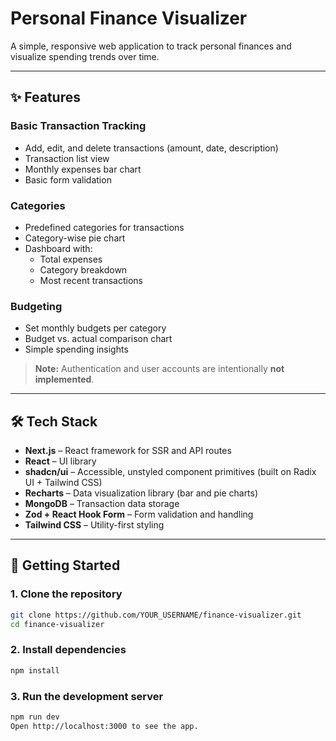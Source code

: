 # Personal Finance Visualizer

A simple, responsive web application to track personal finances and visualize spending trends over time.

---

## ✨ Features

### Basic Transaction Tracking
- Add, edit, and delete transactions (amount, date, description)
- Transaction list view
- Monthly expenses bar chart
- Basic form validation

### Categories
- Predefined categories for transactions
- Category-wise pie chart
- Dashboard with:
  - Total expenses
  - Category breakdown
  - Most recent transactions

### Budgeting
- Set monthly budgets per category
- Budget vs. actual comparison chart
- Simple spending insights

> **Note:** Authentication and user accounts are intentionally **not implemented**.

---

## 🛠️ Tech Stack

- **Next.js** – React framework for SSR and API routes
- **React** – UI library
- **shadcn/ui** – Accessible, unstyled component primitives (built on Radix UI + Tailwind CSS)
- **Recharts** – Data visualization library (bar and pie charts)
- **MongoDB** – Transaction data storage
- **Zod + React Hook Form** – Form validation and handling
- **Tailwind CSS** – Utility-first styling
---
## 🚀 Getting Started

### 1. Clone the repository

```bash
git clone https://github.com/YOUR_USERNAME/finance-visualizer.git
cd finance-visualizer
```

### 2. Install dependencies

```bash
npm install
```

### 3. Run the development server

```bash
npm run dev
Open http://localhost:3000 to see the app.
```